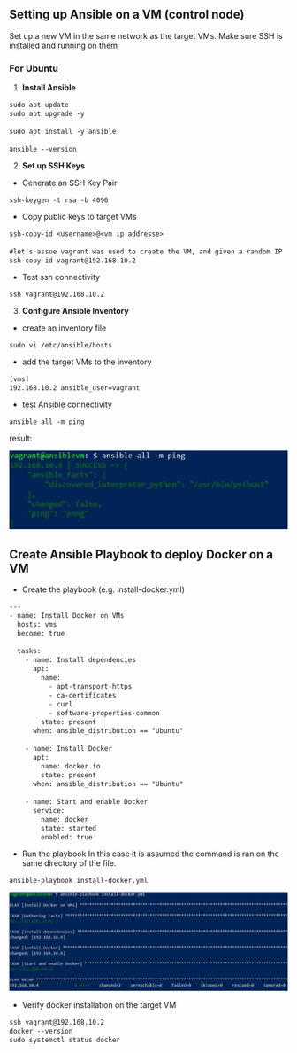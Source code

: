 
## Setting up Ansible on a VM (control node)
Set up a new VM in the same network as the target VMs. Make sure SSH is installed and running on them

### For Ubuntu

1. **Install Ansible**
```
sudo apt update
sudo apt upgrade -y

sudo apt install -y ansible

ansible --version
```

2. **Set up SSH Keys**
- Generate an SSH Key Pair
```
ssh-keygen -t rsa -b 4096
```

- Copy public keys to target VMs
```
ssh-copy-id <username>@<vm ip addresse>

#let's assue vagrant was used to create the VM, and given a random IP
ssh-copy-id vagrant@192.168.10.2
```

- Test ssh connectivity
```
ssh vagrant@192.168.10.2
```

3.  **Configure Ansible Inventory**
- create an inventory file
```
sudo vi /etc/ansible/hosts
```

- add the target VMs to the inventory
```
[vms]
192.168.10.2 ansible_user=vagrant
```

- test Ansible connectivity
```
ansible all -m ping
```

result:

![ping_pong](/ansible/ansible-ping-pong.jpg "success")


## Create Ansible Playbook to deploy Docker on a VM

- Create the playbook (e.g. install-docker.yml)
```
---
- name: Install Docker on VMs
  hosts: vms
  become: true

  tasks:
    - name: Install dependencies
      apt:
        name:
          - apt-transport-https
          - ca-certificates
          - curl
          - software-properties-common
        state: present
      when: ansible_distribution == "Ubuntu"

    - name: Install Docker
      apt:
        name: docker.io
        state: present
      when: ansible_distribution == "Ubuntu"

    - name: Start and enable Docker
      service:
        name: docker
        state: started
        enabled: true
```

- Run the playbook
In this case it is assumed the command is ran on the same directory of the file.
```
ansible-playbook install-docker.yml
```
![docker install](/ansible/ansible-docker-install.jpg)

- Verify docker installation on the target VM
```
ssh vagrant@192.168.10.2
docker --version
sudo systemctl status docker
```